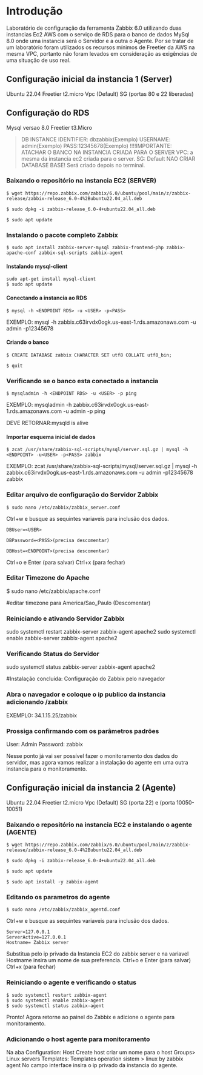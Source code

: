 # Introdução

Laboratório de configuração da ferramenta Zabbix 6.0 utilizando duas instancias Ec2 AWS com o serviço de RDS para o banco de dados MySql 8.0 onde uma instancia será o Servidor e a outra o Agente.
Por se tratar de um laboratório foram utilizados os recursos mínimos de Freetier da AWS na mesma VPC, portanto não foram levados em consideração as exigências de uma situação de uso real.

 

## Configuração inicial da instancia 1 (Server)

Ubuntu 22.04
Freetier
t2.micro
Vpc (Default)
SG (portas 80 e 22 liberadas)


## Configuração do RDS
Mysql versao 8.0
Freetier
t3.Micro
>DB INSTANCE IDENTIFIER: dbzabbix(Exemplo) 
>USERNAME: admin(Exemplo)
>PASS:12345678(Exemplo)
!!!!IMPORTANTE: ATACHAR O BANCO NA INSTANCIA CRIADA PARA O SERVER
>VPC: a mesma da instancia ec2 criada para o server.
>SG: Default
>NAO CRIAR DATABASE BASE! Será criado depois no terminal.

### Baixando o repositório na instancia EC2 (SERVER)

```
$ wget https://repo.zabbix.com/zabbix/6.0/ubuntu/pool/main/z/zabbix-release/zabbix-release_6.0-4%2Bubuntu22.04_all.deb

$ sudo dpkg -i zabbix-release_6.0-4+ubuntu22.04_all.deb

$ sudo apt update
```

### Instalando o pacote completo Zabbix

``` 
$ sudo apt install zabbix-server-mysql zabbix-frontend-php zabbix-apache-conf zabbix-sql-scripts zabbix-agent
```

#### Instalando mysql-client

```
sudo apt-get install mysql-client
$ sudo apt update
```
#### Conectando a instancia ao RDS

```
$ mysql -h <ENDPOINT RDS> -u <USER> -p<PASS> 
```

EXEMPLO: mysql -h zabbix.c63irvdx0ogk.us-east-1.rds.amazonaws.com -u admin -p12345678 

#### Criando o banco

```
$ CREATE DATABASE zabbix CHARACTER SET utf8 COLLATE utf8_bin;

$ quit
```


### Verificando se o banco esta conectado a instancia

```
$ mysqladmin -h <ENDPOINT RDS> -u <USER> -p ping
```
EXEMPLO: mysqladmin -h zabbix.c63irvdx0ogk.us-east-1.rds.amazonaws.com -u admin -p ping

DEVE RETORNAR:mysqld is alive

#### Importar esquema inicial de dados
```
$ zcat /usr/share/zabbix-sql-scripts/mysql/server.sql.gz | mysql -h <ENDPOINT> -u<USER> -p<PASS> zabbix
```
EXEMPLO: zcat /usr/share/zabbix-sql-scripts/mysql/server.sql.gz | mysql -h zabbix.c63irvdx0ogk.us-east-1.rds.amazonaws.com -u admin -p12345678 zabbix

### Editar arquivo de configuração do Servidor Zabbix

```
$ sudo nano /etc/zabbix/zabbix_server.conf
```

Ctrl+w e busque as sequintes variaveis para inclusão dos dados.

```
DBUser=<USER>

DBPassword=<PASS>(precisa descomentar)

DBHost=<ENDPOINT>(precisa descomentar)
```
Ctrl+o e Enter (para salvar) Ctrl+x (para fechar)

### Editar Timezone do Apache

$ sudo nano /etc/zabbix/apache.conf

#editar timezone para America/Sao_Paulo (Descomentar)

### Reiniciando e ativando Servidor Zabbix

sudo systemctl restart zabbix-server zabbix-agent apache2
sudo systemctl enable zabbix-server zabbix-agent apache2

### Verificando Status do Servidor ####################

sudo systemctl status zabbix-server zabbix-agent apache2

#Instalação concluída: Configuração do Zabbix pelo navegador


### Abra o navegador e coloque o ip publico da instancia adicionando /zabbix

EXEMPLO: 34.1.15.25/zabbix

### Prossiga confirmando com os parâmetros padrões


User: Admin
Password: zabbix

Nesse ponto já vai ser possível fazer o monitoramento dos dados do servidor, mas agora vamos realizar a instalação do agente em uma outra instancia para o monitoramento.

## Configuração inicial da instancia 2 (Agente)

Ubuntu 22.04
Freetier
t2.micro
Vpc (Default)
SG (porta 22) e (porta 10050-10051)

### Baixando o repositório na instancia EC2 e instalando o agente (AGENTE)

```
$ wget https://repo.zabbix.com/zabbix/6.0/ubuntu/pool/main/z/zabbix-release/zabbix-release_6.0-4%2Bubuntu22.04_all.deb

$ sudo dpkg -i zabbix-release_6.0-4+ubuntu22.04_all.deb

$ sudo apt update

$ sudo apt install -y zabbix-agent
```

### Editando os parametros do agente


```
$ sudo nano /etc/zabbix/zabbix_agentd.conf
```
Ctrl+w e busque as sequintes variaveis para inclusão dos dados.

```
Server=127.0.0.1
ServerActive=127.0.0.1
Hostname= Zabbix server
```
Substitua pelo ip privado da Instancia EC2 do zabbix server e na variavel Hostname insira um nome de sua preferencia.
Ctrl+o e Enter (para salvar) Ctrl+x (para fechar)

### Reiniciando o agente e verificando o status

```
$ sudo systemctl restart zabbix-agent
$ sudo systemctl enable zabbix-agent
$ sudo systemctl status zabbix-agent
```
Pronto! Agora retorne ao painel do Zabbix e adicione o agente para monitoramento.

### Adicionando o host agente para monitoramento

Na aba Configuration:
Host
Create host
criar um nome para o host
Groups> Linux servers
Templates: Templates operation sistem > linux by zabbix agent
No campo interface insira o ip privado da instancia do agente.
